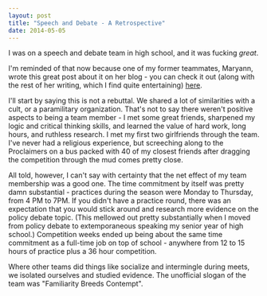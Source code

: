 ```yaml
---
layout: post
title: "Speech and Debate - A Retrospective"
date: 2014-05-05
---
```


I was on a speech and debate team in high school, and it was fucking *great*. 

I'm reminded of that now because one of my former teammates, Maryann, wrote this great post about 
it on her blog - you can check it out (along with the rest of her writing, which I find quite entertaining) 
[here](http://reheatedcoffee.wordpress.com/2014/05/05/darth-vader-was-my-high-school-speech-and-debate-mascot-part-i/).

I'll start by saying this is not a rebuttal. We shared a lot of similarities with a cult, or a paramilitary 
organization. That's not to say there weren't positive aspects to being a team member - I met some great 
friends, sharpened my logic and critical thinking skills, and learned the value of hard work, long hours, 
and ruthless research. I met my first two girlfriends through the team. I've never had a religious 
experience, but screeching along to the Proclaimers on a bus packed with 40 of my closest friends after 
dragging the competition through the mud comes pretty close. 

All told, however, I can't say with certainty that the net effect of my team membership was a good one. 
The time commitment by itself was pretty damn substantial - practices during the season were Monday to 
Thursday, from 4 PM to 7PM. If you didn't have a practice round, there was an expectation that you would 
stick around and research more evidence on the policy debate topic. (This mellowed out pretty substantially 
when I moved from policy debate to extemporaneous speaking my senior year of high school.) Competition 
weeks ended up being about the same time commitment as a full-time job on top of school - anywhere from 
12 to 15 hours of practice plus a 36 hour competition. 
 
 Where other teams did things like socialize 
and intermingle during meets, we isolated ourselves and studied evidence. The unofficial slogan of the team 
was "Familiarity Breeds Contempt". 